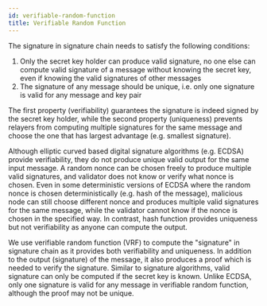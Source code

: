 ```yaml
---
id: verifiable-random-function
title: Verifiable Random Function
---
```


The signature in signature chain needs to satisfy the following conditions:

1. Only the secret key holder can produce valid signature, no one else can compute valid signature of a message without knowing the secret key, even if knowing the valid signatures of other messages
2. The signature of any message should be unique, i.e. only one signature is valid for any message and key pair

The first property (verifiability) guarantees the signature is indeed signed by the secret key holder, while the second property (uniqueness) prevents relayers from computing multiple signatures for the same message and choose the one that has largest advantage (e.g. smallest signature).

Although elliptic curved based digital signature algorithms (e.g. ECDSA) provide verifiability, they do not produce unique valid output for the same input message. A random nonce can be chosen freely to produce multiple valid signatures, and validator does not know or verify what nonce is chosen. Even in some deterministic versions of ECDSA where the random nonce is chosen deterministically (e.g. hash of the message), malicious node can still choose different nonce and produces multiple valid signatures for the same message, while the validator cannot know if the nonce is chosen in the specified way. In contrast, hash function provides uniqueness but not verifiability as anyone can compute the output.

We use verifiable random function (VRF) to compute the "signature" in signature chain as it provides both verifiability and uniqueness. In addition to the output (signature) of the message, it also produces a proof which is needed to verify the signature. Similar to signature algorithms, valid signature can only be computed if the secret key is known. Unlike ECDSA, only one signature is valid for any message in verifiable random function, although the proof may not be unique.

